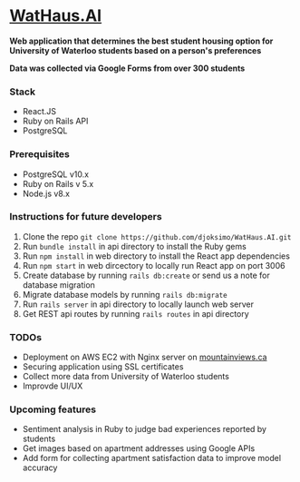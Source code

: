 # [WatHaus.AI](mountainviews.ca)

**Web application that determines the best student housing option for University of Waterloo students based on a person's preferences**

**Data was collected via Google Forms from over 300 students**

### Stack

* React.JS
* Ruby on Rails API
* PostgreSQL

### Prerequisites

* PostgreSQL v10.x
* Ruby on Rails v 5.x
* Node.js v8.x

### Instructions for future developers

1. Clone the repo ```git clone https://github.com/djoksimo/WatHaus.AI.git ```
2. Run ```bundle install``` in api directory to install the Ruby gems
3. Run ```npm install``` in web directory to install the React app dependencies
4. Run ```npm start``` in web dircectory to locally run React app on port 3006
5. Create database by running ```rails db:create``` or send us a note for database migration
6. Migrate database models by running ```rails db:migrate```
5. Run ```rails server``` in api directory to locally launch web server
6. Get REST api routes by running ```rails routes``` in api directory

### TODOs

* Deployment on AWS EC2 with Nginx server on [mountainviews.ca](https://mountainview.ca)
* Securing application using SSL certificates
* Collect more data from University of Waterloo students
* Improvde UI/UX

### Upcoming features

* Sentiment analysis in Ruby to judge bad experiences reported by students
* Get images based on apartment addresses using Google APIs
* Add form for collecting apartment satisfaction data to improve model accuracy
